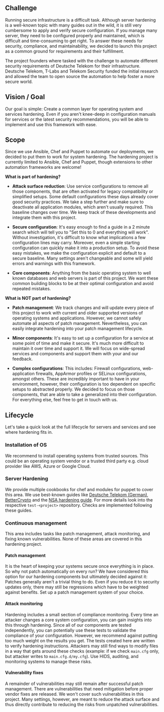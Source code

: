 ## Challenge

Running secure infrastructure is a difficult task. Although server hardening is a well-known topic with many guides out in the wild, it is still very cumbersome to apply and verify secure configuration. If you manage many server, they need to be configured properly and maintained, which is difficult and time-consuming to get right. To answer these needs for security, compliance, and maintainability, we decided to launch this project as a common ground for requirements and their fulfillment.

The project founders where tasked with the challenge to automate different security requirements of Deutsche Telekom for their infrastructure. Deutsche Telekom, T-Labs and Telekom Security funded the initial research and allowed the team to open source the automation to help foster a more secure world.

## Vision / Goal

Our goal is simple: Create a common layer for operating system and services hardening. Even if you aren't knee-deep in configuration manuals for services or the latest security recommendations, you will be able to implement and use this framework with ease.

## Scope

Since we use Ansible, Chef and Puppet to automate our deployments, we decided to put them to work for system hardening. The hardening project is currently limited to Ansible, Chef and Puppet, though extensions to other automation frameworks are welcome!

**What is part of hardening?**

- **Attack surface reduction**: Use service configurations to remove all those components, that are often activated for legacy compatibility or simplified setups. Some default configurations these days already cover good security practices. We take a step further and make sure to deactivate all application modules, which aren't usually required. This baseline changes over time. We keep track of these developments and integrate them with this project.

- **Secure configuration**: It's easy enough to find a guide in a 2 minute search which will tell you to "Set this to 0 and everything will work". Without investigation, it's difficult to know what implications a few configuration lines may carry. Moreover, even a simple starting configuration can quickly make it into a production setup. To avoid these easy mistakes, we make the configuration explicit and default to a secure baseline. Many settings aren't changeable and some will yield errors and warnings with this framework.

- **Core components**: Anything from the basic operating system to well known databases and web servers is part of this project. We want these common building blocks to be at their optimal configuration and avoid repeated mistakes.

**What is NOT part of hardening?**

- **Patch management**: We track changes and will update every piece of this project to work with current and older supported versions of operating systems and applications. However, we cannot safely automate all aspects of patch management. Nevertheless, you can easily integrate hardening into your patch management lifecycle.

- **Minor components**: It's easy to set up a configuration for a service at some point of time and make it secure. It's much more difficult to maintain it over time and support it. We will focus on wide-spread services and components and support them with your and our feedback.

- **Complex configurations**: This includes: Firewall configurations, web-application firewalls, AppArmor profiles or SELinux configurations, amongst others. These are incredibly important to have in your environment, however, their configuration is too dependent on specific setups to abstracted properly. We decided to focus on those components, that are able to take a generalized into their configuration. For everything else, feel free to get in touch with us.

## Lifecycle

Let's take a quick look at the full lifecycle for servers and services and see where hardening fits in.

### Installation of OS

We recommend to install operating systems from trusted sources. This could be an operating system vendor or a trusted third party e.g. cloud provider like AWS, Azure or Google Cloud.

### Server Hardening

We provide multiple cookbooks for chef and modules for puppet to cover this area. We use best-known guides like [Deutsche Telekom (German)](http://www.telekom.com/static/-/155996/7/technische-sicherheitsanforderungen-si), [BetterCrypto](https://bettercrypto.org/) and the [NSA hardening guide](http://www.nsa.gov/ia/_files/os/redhat/NSA_RHEL_5_GUIDE_v4.2.pdf). For more details look into the respective `test-<project>` repository. Checks are implemented following these guides.

### Continuous management

This area includes tasks like patch management, attack monitoring, and fixing known vulnerabilities. None of these areas are covered in this hardening project.

#### Patch management

It is the heart of keeping your systems secure once everything is in place. So why not patch automatically on every run? We have considered this option for our hardening components but ultimately decided against it: Patches generally aren't a trivial thing to do. Even if you reduce it to security updates only, there may still be regressions which have to be weighted against benefits. Set up a patch management system of your choice.

#### Attack monitoring

Hardening includes a small section of compliance monitoring. Every time an attacker changes a core system configuration, you can gain insights into this through hardening. Since all of our components are tested independently, you can potentially use these tests to validate the compliance of your configuration. However, we recommend against putting too much weight on the results you get. The tests created here are written to verify hardening instructions. Attackers may still find ways to modify files in a way that gets around these checks (example: if we check `main.cfg` only, but attacker writes to `main.cfg.d/my.cfg`). Use HIDS, auditing, and monitoring systems to manage these risks.

#### Vulnerability fixes

A remainder of vulnerabilities may still remain after successful patch management. There are vulnerabilities that need mitigation before proper vendor fixes are released. We won't cover such vulnerabilities in this project. Many settings, however, are meant to reduce the attack surface and thus directly contribute to reducing the risks from unpatched vulnerabilities.
